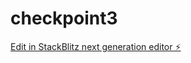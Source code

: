 # checkpoint3

[Edit in StackBlitz next generation editor ⚡️](https://stackblitz.com/~/github.com/reaganstock/checkpoint3)